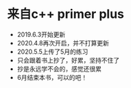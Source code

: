 # 来自c++ primer plus

* 2019.6.3开始更新<br>
* 2020.4.8再次开启，并不打算更新<br>
* 2020.5.5上传了5月的练习<br>
* 只会跟着书上抄了，好累，坚持不住了<br>
* 抄是永远学不会的，感觉还很累<br>
* 6月结束本书，可以的吧！<br>
